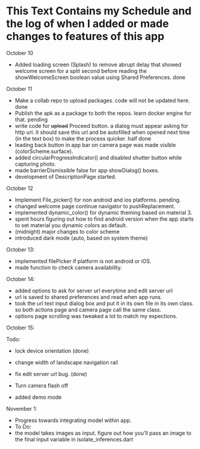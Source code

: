 # This Text Contains my Schedule and the log of when I added or made changes to features of this app

October 10

- Added loading screen (Splash) to remove abrupt delay that showed welcome screen for a split second before reading the showWelcomeScreen boolean value using Shared Preferences. done

October 11

- Make a collab repo to upload packages. code will not be updated here. done
- Publish the apk as a package to both the repos. learn docker engine for that. pending
- write code for ~~upload~~ Proceed button. a dialog must appear asking for http url. it should save this url and be autofilled when opened next time (in the text box) to make the process quicker. half done
- leading back button in app bar on camera page was made visible (colorScheme.surface).
- added circularProgressIndicator() and disabled shutter button while capturing photo.
- made barrierDismissible false for app showDialog() boxes.
- development of DescriptionPage started.

October 12

- Implement File_picker() for non android and ios platforms. pending.
- changed welcome page continue navigator to pushReplacement.
- implemented dynamic_color() for dynamic theming based on material 3.
- spent hours figuring out how to find android version when the app starts to set material you dynamic colors as default.
- (midnight) major changes to color scheme
- introduced dark mode (auto, based on system theme)

October 13:

- implemented filePicker if platform is not android or iOS.
- made function to check camera availability.

October 14:

- added options to ask for server url everytime and edit server url
- url is saved to shared preferences and read when app runs.
- took the url text input dialog box and put it in its own file in its own class. so both actions page and camera page call the same class.
- options page scrolling was tweaked a lot to match my expections.

October 15:

Todo:

- lock device orientation (done)
- change width of landscape navigation rail
- fix edit server url bug. (done)
- Turn camera flash off

- added demo mode

November 1:

- Progress towards integrating model within app.
- To Do:
- the model takes images as input. figure out how you'll pass an image to the final input variable in isolate_inferences.dart
